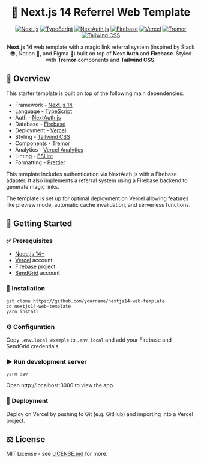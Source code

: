 <div align="center">

# 🚀 Next.js 14 Referrel Web Template

[![Next.js](https://img.shields.io/badge/Next.js-14-black?style=for-the-badge&logo=nextdotjs)](https://nextjs.org/) 
[![TypeScript](https://img.shields.io/badge/TypeScript-blue?style=for-the-badge&logo=typescript&logoColor=white)](https://www.typescriptlang.org/)
[![NextAuth.js](https://img.shields.io/badge/NextAuth.js-black?style=for-the-badge&logo=nextauth&logoColor=white)](https://next-auth.js.org/)
[![Firebase](https://img.shields.io/badge/Firebase-FFCA28?style=for-the-badge&logo=firebase&logoColor=black)](https://firebase.google.com/)
[![Vercel](https://img.shields.io/badge/Vercel-000000?style=for-the-badge&logo=vercel&logoColor=white)](https://vercel.com/)
[![Tremor](https://img.shields.io/badge/Tremor-FD0061?style=for-the-badge)](https://www.tremor.so)
[![Tailwind CSS](https://img.shields.io/badge/Tailwind_CSS-3-38B2AC?style=for-the-badge&logo=tailwind-css&logoColor=white)](https://tailwindcss.com/)

**Next.js 14** web template with a magic link referral system (inspired by Slack 😎, Notion 📝, and Figma 🎨) built on top of **Next Auth** and **Firebase**. Styled with **Tremor** components and  **Tailwind CSS**.

</div>

## 🚩 Overview  

This starter template is built on top of the following main dependencies:

- Framework - [Next.js 14](https://nextjs.org/14)
- Language - [TypeScript](https://www.typescriptlang.org)
- Auth - [NextAuth.js](https://next-auth.js.org)  
- Database - [Firebase](https://firebase.google.com)  
- Deployment - [Vercel](https://vercel.com/docs/concepts/next.js/overview)
- Styling - [Tailwind CSS](https://tailwindcss.com)
- Components - [Tremor](https://www.tremor.so)
- Analytics - [Vercel Analytics](https://vercel.com/analytics)
- Linting - [ESLint](https://eslint.org)  
- Formatting - [Prettier](https://prettier.io)  

This template includes authentication via NextAuth.js with a Firebase adapter. It also implements a referral system using a Firebase backend to generate magic links.  

The template is set up for optimal deployment on Vercel allowing features like preview mode, automatic cache invalidation, and serverless functions.  

## 🚀 Getting Started   

### ✅ Prerequisites  

- [Node.js 14+](https://nodejs.org/en)  
- [Vercel](https://vercel.com) account
- [Firebase](https://firebase.google.com/) project
- [SendGrid](https://sendgrid.com/en-us) account  

### 📂 Installation

```  
git clone https://github.com/yourname/nextjs14-web-template  
cd nextjs14-web-template
yarn install  
```

### ⚙️ Configuration  

Copy `.env.local.example` to `.env.local` and add your Firebase and SendGrid credentials.  

### ▶️ Run development server

```
yarn dev
```   

Open http://localhost:3000 to view the app.  

### 🚢 Deployment  

Deploy on Vercel by pushing to Git (e.g. GitHub) and importing into a Vercel project.  

## ⚖️ License  

MIT License - see [LICENSE.md](LICENSE.md) for more.